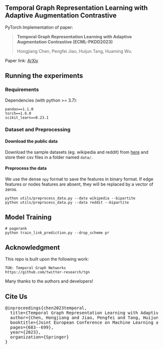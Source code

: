 ## Temporal Graph Representation Learning with Adaptive Augmentation Contrastive

PyTorch Implementation of paper:

> **Temporal Graph Representation Learning with Adaptive Augmentation Contrastive (ECML-PKDD2023)**
> 
> Hongjiang Chen, Pengfei Jiao, Huijun Tang, Huaming Wu.

Paper link: [ArXiv](https://arxiv.org/pdf/2311.03897.pdf)
## Running the experiments
### Requirements

Dependencies (with python >= 3.7):

```{bash}
pandas==1.1.0
torch==1.6.0
scikit_learn==0.23.1
```

### Dataset and Preprocessing

#### Download the public data
Download the sample datasets (eg. wikipedia and reddit) from
[here](http://snap.stanford.edu/jodie/) and store their csv files in a folder named
```data/```.

#### Preprocess the data
We use the dense `npy` format to save the features in binary format. If edge features or nodes 
features are absent, they will be replaced by a vector of zeros. 
```{bash}
python utils/preprocess_data.py --data wikipedia --bipartite
python utils/preprocess_data.py --data reddit --bipartite
```

## Model Training
```shell
# pagerank
python train_link_prediction.py --drop_scheme pr

```


## Acknowledgment
This repo is built upon the following work:
```
TGN: Temporal Graph Networks  
https://github.com/twitter-research/tgn
```
Many thanks to the authors and developers!

## Cite Us
<pre>
@inproceedings{chen2023temporal,
  title={Temporal Graph Representation Learning with Adaptive Augmentation Contrastive},
  author={Chen, Hongjiang and Jiao, Pengfei and Tang, Huijun and Wu, Huaming},
  booktitle={Joint European Conference on Machine Learning and Knowledge Discovery in Databases},
  pages={683--699},
  year={2023},
  organization={Springer}
}
</pre>